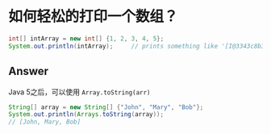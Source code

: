 # 如何轻松的打印一个数组？
``` java
int[] intArray = new int[] {1, 2, 3, 4, 5};
System.out.println(intArray);     // prints something like '[I@3343c8b3'
```

## Answer
Java 5之后，可以使用
`Array.toString(arr)`
``` java
String[] array = new String[] {"John", "Mary", "Bob"};
System.out.println(Arrays.toString(array));
// [John, Mary, Bob]
```